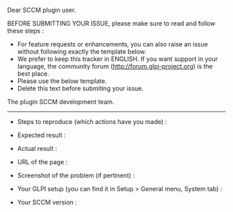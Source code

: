 Dear SCCM plugin user.

BEFORE SUBMITTING YOUR ISSUE, please make sure to read and follow these steps :

* For feature requests or enhancements, you can also raise an issue without following exactly the template below.
* We prefer to keep this tracker in ENGLISH. If you want support in your language, the community forum (http://forum.glpi-project.org) is the best place.
* Please use the below template.
* Delete this text before submiting your issue.

The plugin SCCM development team.

------------
* Steps to reproduce (which actions have you made) :


* Expected result :


* Actual result :


* URL of the page :


* Screenshot of the problem (if pertinent) :


* Your GLPI setup (you can find it in Setup > General menu, System tab) :


* Your SCCM version :

